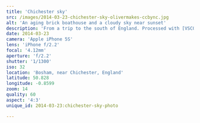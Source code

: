 ```yaml
---
title: 'Chichester sky'
src: /images/2014-03-23-chichester-sky-olivermakes-ccbync.jpg
alt: 'An aging brick boathouse and a cloudy sky near sunset'
description: 'From a trip to the south of England. Processed with [VSCOcam](http://vsco.co/app) a2'
date: 2014-03-23
camera: 'Apple iPhone 5S'
lens: 'iPhone f/2.2'
focal: '4.12mm'
aperture: 'f/2.2'
shutter: '1/1300'
iso: 32
location: 'Bosham, near Chichester, England'
latitude: 50.828
longitude: -0.8599
zoom: 14
quality: 60
aspect: '4:3'
unique_id: 2014-03-23:chichester-sky-photo

---
```

